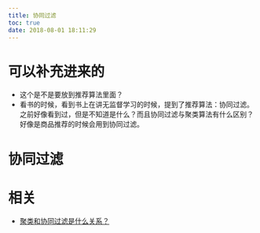 ```yaml
---
title: 协同过滤
toc: true
date: 2018-08-01 18:11:29
---
```

# 可以补充进来的

- 这个是不是要放到推荐算法里面？
- 看书的时候，看到书上在讲无监督学习的时候，提到了推荐算法：协同过滤。之前好像看到过，但是不知道是什么？而且协同过滤与聚类算法有什么区别？好像是商品推荐的时候会用到协同过滤。

# 协同过滤





# 相关

- [聚类和协同过滤是什么关系？](https://www.zhihu.com/question/20328311)
